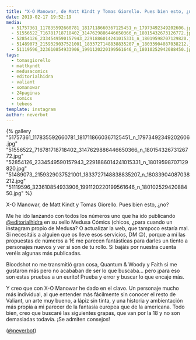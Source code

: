 ```yaml
---
title: "X-O Manowar, de Matt Kindt y Tomas Giorello. Pues bien esto, ¿no?"
date: 2019-02-17 19:52:19
media: 
  - 51757361_117835592660781_1817118660367125451_n_17973492349202606.jpg
  - 51556522_716781718718402_3147629886446650366_n_18015432673126772.jpg
  - 52854126_2334549590157943_2291886014241015331_n_18019598707129820.jpg
  - 51489073_2159329037521001_1833727148838835207_n_18033904087038212.jpg
  - 51119596_323610854933906_1991120220199561646_n_18010252942088450.jpg
tags: 
  - tomasgiorello
  - mattkyndt
  - medusacomics
  - editorialhidra
  - valiant
  - xomanowar
  - 24paginas
  - comics
  - tebeos
template: instagram
author: neverbot
---
```


{% gallery "51757361_117835592660781_1817118660367125451_n_17973492349202606.jpg" "51556522_716781718718402_3147629886446650366_n_18015432673126772.jpg" "52854126_2334549590157943_2291886014241015331_n_18019598707129820.jpg" "51489073_2159329037521001_1833727148838835207_n_18033904087038212.jpg" "51119596_323610854933906_1991120220199561646_n_18010252942088450.jpg" %}

X-O Manowar, de Matt Kindt y Tomas Giorello. Pues bien esto, ¿no?

Me he ido lanzando con todos los números uno que ha ido publicando [@editorialhidra](https://instagram.com/editorialhidra) en su sello Medusa Cómics (chicos, ¿para cuando un instagram propio de Medusa? O actualizar la web, que tampoco estaría mal. Si necesitáis a alguien que os lleve esos servicios, DM 😉), porque a mí las propuestas de números a 1€ me parecen fantásticas para darles un tiento a personajes nuevos y ver si son de tu rollo. Si bajáis por nuestra cuenta veréis algunas más publicadas.

Bloodshot no me transmitió gran cosa, Quantum & Woody y Faith si me gustaron más pero no acababan de ser lo que buscaba... pero ¡para eso son estas pruebas a un eurito! Prueba y error y buscar lo que encaje más.

Y creo que con X-O Manowar he dado en el clavo. Un personaje mucho más individual, al que entender más fácilmente sin conocer el resto de Valiant, un arte muy bueno, a lápiz sin tinta, y una historia y ambientación más propia a mi parecer de la fantasía europea que de la americana. Todo bien, creo que buscaré las siguientes grapas, que van por la 18 y no son demasiadas todavía. ¡Se admiten consejos!

([@neverbot](https://instagram.com/neverbot))
